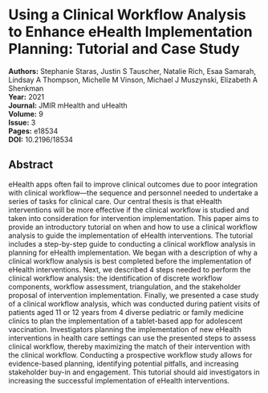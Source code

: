 # Using a Clinical Workflow Analysis to Enhance eHealth Implementation Planning: Tutorial and Case Study

**Authors:** Stephanie Staras, Justin S Tauscher, Natalie Rich, Esaa Samarah, Lindsay A Thompson, Michelle M Vinson, Michael J Muszynski, Elizabeth A Shenkman  
**Year:** 2021  
**Journal:** JMIR mHealth and uHealth  
**Volume:** 9  
**Issue:** 3  
**Pages:** e18534  
**DOI:** 10.2196/18534  

## Abstract
eHealth apps often fail to improve clinical outcomes due to poor integration with clinical workflow—the sequence and personnel needed to undertake a series of tasks for clinical care. Our central thesis is that eHealth interventions will be more effective if the clinical workflow is studied and taken into consideration for intervention implementation. This paper aims to provide an introductory tutorial on when and how to use a clinical workflow analysis to guide the implementation of eHealth interventions. The tutorial includes a step-by-step guide to conducting a clinical workflow analysis in planning for eHealth implementation. We began with a description of why a clinical workflow analysis is best completed before the implementation of eHealth interventions. Next, we described 4 steps needed to perform the clinical workflow analysis: the identification of discrete workflow components, workflow assessment, triangulation, and the stakeholder proposal of intervention implementation. Finally, we presented a case study of a clinical workflow analysis, which was conducted during patient visits of patients aged 11 or 12 years from 4 diverse pediatric or family medicine clinics to plan the implementation of a tablet-based app for adolescent vaccination. Investigators planning the implementation of new eHealth interventions in health care settings can use the presented steps to assess clinical workflow, thereby maximizing the match of their intervention with the clinical workflow. Conducting a prospective workflow study allows for evidence-based planning, identifying potential pitfalls, and increasing stakeholder buy-in and engagement. This tutorial should aid investigators in increasing the successful implementation of eHealth interventions.

